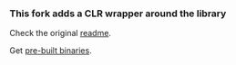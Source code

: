 ### This fork adds a CLR wrapper around the library

Check the original [readme](Readme.txt).

Get [pre-built binaries](https://github.com/aybe/RectangleBinPack/releases/latest).
